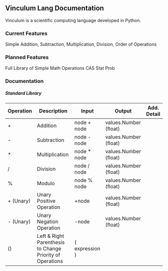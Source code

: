 ## Vinculum Lang Documentation

Vinculum is a scientific computing language developed in Python. 

### Current Features

Simple Addition, Subtraction, Multiplication, Division, Order of Operations

### Planned Features

Full Library of Simple Math Operations
CAS
Stat Prob

### Documentation

##### Standard Library

| Operation | Description | Input | Output | Add. Detail
| -- | -------------- | ----- | ----- | ----- | 
| +  | Addition       | node + node | values.Number (float) | | |
| -  | Subtraction    | node - node | values.Number (float) | | |
| *  | Multiplication | node * node | values.Number (float) | | |
| /  | Division       | node / node | values.Number (float) | | |
| %  | Modulo         | node % node | values.Number (float) | | |
| + (Unary)  | Unary Positive Operation | +node | values.Number (float) | | |
| - (Unary)  | Unary Negation Operation | -node | values.Number (float) | | |
| () | Left \& Right Parenthesis to Change Priority of Operations | ( expression ) | | | |
